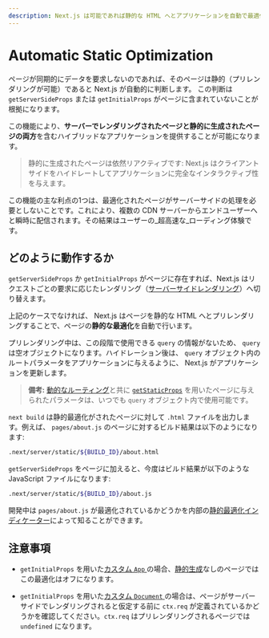 ```yaml
---
description: Next.js は可能であれば静的な HTML へとアプリケーションを自動で最適化します。どのように動作するか学んでいきましょう。
---
```


# Automatic Static Optimization

ページが同期的にデータを要求しないのであれば、そのページは静的（プリレンダリングが可能）であると Next.js が自動的に判断します。
この判断は `getServerSideProps` または `getInitialProps` がページに含まれていないことが根拠になります。

この機能により、**サーバーでレンダリングされたページと静的に生成されたページの両方**を含むハイブリッドなアプリケーションを提供することが可能になります。

> 静的に生成されたページは依然リアクティブです: Next.js はクライアントサイドをハイドレートしてアプリケーションに完全なインタラクティブ性を与えます。

この機能の主な利点の1つは、最適化されたページがサーバーサイドの処理を必要としないことです。これにより、複数の CDN サーバーからエンドユーザーへと瞬時に配信されます。その結果はユーザーの_超高速な_ローディング体験です。

## どのように動作するか

`getServerSideProps` か `getInitialProps` がページに存在すれば、Next.js はリクエストごとの要求に応じたレンダリング（[サーバーサイドレンダリング](/docs/basic-features/pages.md#server-side-rendering)）へ切り替えます。

上記のケースでなければ、 Next.js はページを静的な HTML へとプリレンダリングすることで、ページの**静的な最適化**を自動で行います。

プリレンダリング中は、この段階で使用できる `query` の情報がないため、 `query` は空オブジェクトになります。ハイドレーション後は、 `query` オブジェクト内のルートパラメータをアプリケーションに与えるように、 Next.js がアプリケーションを更新します。

> **備考:** [動的なルーティング](/docs/routing/dynamic-routes.md)と共に [`getStaticProps`](/docs/basic-features/data-fetching.md#getstaticprops-static-generation) を用いたページに与えられたパラメータは、いつでも `query` オブジェクト内で使用可能です。

`next build` は静的最適化がされたページに対して `.html` ファイルを出力します。例えば、 `pages/about.js` のページに対するビルド結果は以下のようになります:

```bash
.next/server/static/${BUILD_ID}/about.html
```

`getServerSideProps` をページに加えると、今度はビルド結果が以下のような JavaScript ファイルになります:

```bash
.next/server/static/${BUILD_ID}/about.js
```

開発中は `pages/about.js` が最適化されているかどうかを内部の[静的最適化インディケーター](/docs/api-reference/next.config.js/static-optimization-indicator.md)によって知ることができます。

## 注意事項

- `getInitialProps` を用いた[カスタム `App` ](/docs/advanced-features/custom-app.md)の場合、[静的生成](/docs/basic-features/data-fetching.md#getstaticprops-static-generation)なしのページではこの最適化はオフになります。

- `getInitialProps` を用いた[カスタム `Document` ](/docs/advanced-features/custom-document.md)の場合は、ページがサーバーサイドでレンダリングされると仮定する前に `ctx.req` が定義されているかどうかを確認してください。`ctx.req` はプリレンダリングされるページでは `undefined` になります。
